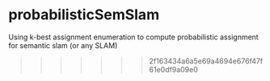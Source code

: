 probabilisticSemSlam
=======
Using k-best assignment enumeration to compute probabilistic assignment for semantic slam (or any SLAM)
>>>>>>> 2f163434a6a5e69a4694e676f47f61e0df9a09e0
